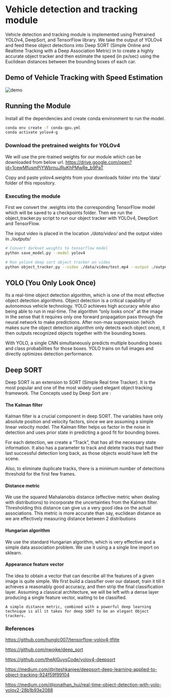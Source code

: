 # Vehicle detection and tracking module
Vehicle detection and tracking module is implemented using Pretrained YOLOv4, DeepSort, and TensorFlow library. We take the output of YOLOv4 and feed these object detections into Deep SORT (Simple Online and Realtime Tracking with a Deep Association Metric) in to create a highly accurate object tracker and then estimate the speed (in px/sec) using the Euclidean distances between the bounding boxes of each car.

## Demo of Vehicle Tracking with Speed Estimation

![demo](outputs/demo.gif)



## Running the Module

Install all the dependencies and create conda environment to run the model.

```bash
conda env create -f conda-gpu.yml
conda activate yolov4-g
```

### Download the pretrained weights for YOLOv4

We will use the pre-trained weights for our module which can be downloaded from below url.
 https://drive.google.com/open?id=1cewMfusmPjYWbrnuJRuKhPMwRe_b9PaT

Copy and paste yolov4.weights from your downloads folder into the 'data' folder of this repository.

### Executing the module

First we convert the .weights into the corresponding TensorFlow model which will be saved to a checkpoints folder. Then we run the object_tracker.py script to run our object tracker with YOLOv4, DeepSort and TensorFlow.

The input video is placed in the location *./data/video/* and the output video in *./outputs/*

```bash
# Convert darknet weights to tensorflow model
python save_model.py --model yolov4 

# Run yolov4 deep sort object tracker on video
python object_tracker.py --video ./data/video/test.mp4 --output ./outputs/demo.avi --model yolov4
```


## YOLO (You Only Look Once)

Its a real-time object detection algorithm, which is one of the most effective object detection algorithms. Object detection is a critical capability of autonomous vehicle technology. YOLO achieves high accuracy while also being able to run in real-time. The algorithm “only looks once” at the image in the sense that it requires  only one forward propagation pass through the neural network to make  predictions. After non-max suppression (which makes sure the object  detection algorithm only detects each object once), it then outputs  recognized objects together with the bounding boxes.

With YOLO, a single CNN simultaneously predicts multiple bounding boxes  and class probabilities for those boxes. YOLO trains on full images and  directly optimizes detection performance.



## Deep SORT

Deep SORT is an extension to SORT (Simple Real time Tracker). It is the most popular and one of the most widely used elegant object tracking framework. The Concepts used by Deep Sort are :

#### The Kalman filter

Kalman filter is a crucial component in deep SORT. The variables have only absolute position and velocity factors, since we are assuming a simple linear velocity model. The Kalman filter helps us factor in the noise in detection and uses prior state in predicting a  good fit for bounding boxes.

For each detection, we create a “Track”, that has all the necessary  state information. It also has a parameter to track and delete tracks  that had their last successful detection long back, as those objects  would have left the scene.

Also, to eliminate duplicate tracks, there is a minimum number of detections threshold for the first few frames. 

#### Distance metric

We use the squared Mahalanobis distance (effective metric when dealing with distributions)  to incorporate the uncertainties from the Kalman  filter. Thresholding this distance can give us a very good idea on the  actual associations. This metric is more accurate than say, euclidean  distance as we are effectively measuring distance between 2  distributions 

#### Hungarian algorithm

We use the standard Hungarian algorithm, which is very effective and a simple data association problem. We use it using a a single line import on sklearn.

#### Appearance feature vector

The idea to obtain a vector that can describe all the features of a  given image is quite simple. We first build a classifier over our  dataset, train it till it achieves a reasonably good accuracy, and then  strip the final classification layer. Assuming a classical architecture, we will be left with a dense layer producing a single feature vector,  waiting to be classified.



```
A simple distance metric, combined with a powerful deep learning technique is all it takes for deep SORT to be an elegant Object trackers.
```



### References  

https://github.com/hunglc007/tensorflow-yolov4-tflite

https://github.com/nwojke/deep_sort

https://github.com/theAIGuysCode/yolov4-deepsort

https://medium.com/@riteshkanjee/deepsort-deep-learning-applied-to-object-tracking-924f59f99104

https://medium.com/@jonathan_hui/real-time-object-detection-with-yolo-yolov2-28b1b93e2088



